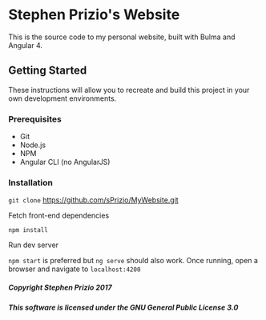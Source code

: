 # Stephen Prizio's Website

This is the source code to my personal website, built with Bulma and Angular 4.

## Getting Started

These instructions will allow you to recreate and build this project in your own development environments.

### Prerequisites

- Git  
- Node.js
- NPM  
- Angular CLI (no AngularJS)

### Installation

`git clone` https://github.com/sPrizio/MyWebsite.git

Fetch front-end dependencies

`npm install`

Run dev server

`npm start` is preferred but `ng serve` should also work. Once running, open a browser and navigate to `localhost:4200`

##### Copyright Stephen Prizio 2017
##### This software is licensed under the GNU General Public License 3.0
